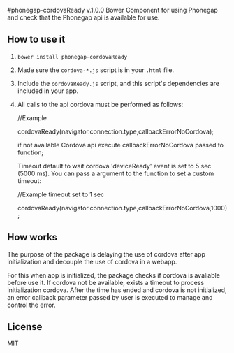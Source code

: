 #phonegap-cordovaReady v.1.0.0
Bower Component for using Phonegap and check that the Phonegap api is available for use.

## How to use it
1. `bower install phonegap-cordovaReady`
2. Made sure the `cordova-*.js` script is in your `.html` file.
3. Include the `cordovaReady.js` script, and this script's dependencies are included in your app.
4. All calls to the api cordova must be performed as follows:
	
	//Example
	
	cordovaReady(navigator.connection.type,callbackErrorNoCordova);

	if not available Cordova api execute callbackErrorNoCordova passed to function;

	Timeout default to wait cordova 'deviceReady' event is set to 5 sec (5000 ms). You can pass a argument to the function to set a custom timeout:

	//Example timeout set to 1 sec
	
	cordovaReady(navigator.connection.type,callbackErrorNoCordova,1000);

## How works

The purpose of the package is delaying the use of cordova after app initialization and decouple the use of cordova in a webapp.

For this when app is initialized, the package checks if cordova is avaliable before use it. If cordova not be available, exists a timeout to process initialization cordova. After the time has ended and cordova is not initialized, an error callback parameter passed by user is executed to manage and control the error.

## License
MIT



